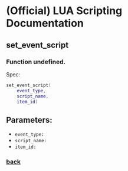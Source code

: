 
# (Official) LUA Scripting Documentation

## set_event_script

### Function undefined.

Spec:
```lua
set_event_script(
	event_type,
	script_name,
	item_id)
```
## Parameters:
- `event_type:` 
- `script_name:` 
- `item_id:` 
### [back](../other)
